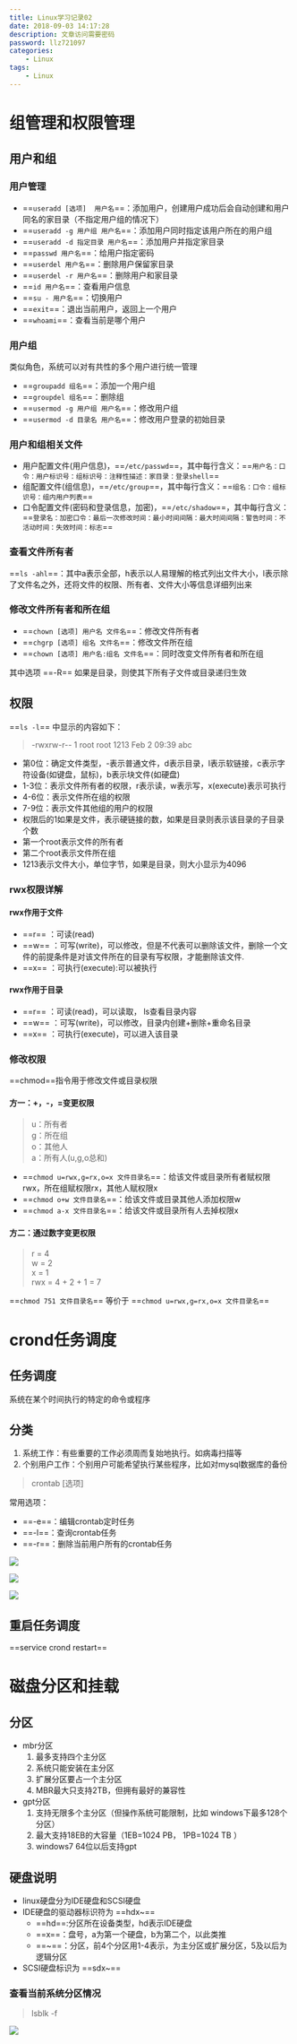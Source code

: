 ```yaml
---
title: Linux学习记录02
date: 2018-09-03 14:17:28
description: 文章访问需要密码
password: llz721097
categories: 
    - Linux
tags: 
    - Linux
---
```

# 组管理和权限管理
## 用户和组
### 用户管理
- ==`useradd [选项]  用户名`==：添加用户，创建用户成功后会自动创建和用户同名的家目录（不指定用户组的情况下）
- ==`useradd -g 用户组 用户名`==：添加用户同时指定该用户所在的用户组
- ==`useradd -d 指定目录 用户名`==：添加用户并指定家目录
- ==`passwd 用户名`==：给用户指定密码
- ==`userdel 用户名`==：删除用户保留家目录
- ==`userdel -r 用户名`==：删除用户和家目录
- ==`id 用户名`==：查看用户信息
- ==`su - 用户名`==：切换用户
- ==`exit`==：退出当前用户，返回上一个用户
- ==`whoami`==：查看当前是哪个用户

### 用户组
类似角色，系统可以对有共性的多个用户进行统一管理
- ==`groupadd 组名`==：添加一个用户组
- ==`groupdel 组名`==：删除组
- ==`usermod -g 用户组 用户名`==：修改用户组
- ==`usermod -d 目录名 用户名`==：修改用户登录的初始目录


### 用户和组相关文件
- 用户配置文件(用户信息)，==`/etc/passwd`==，其中每行含义：==`用户名：口令：用户标识号：组标识号：注释性描述：家目录：登录shell`==
- 组配置文件(组信息)，==`/etc/group`==，其中每行含义：==`组名：口令：组标识号：组内用户列表`==
- 口令配置文件(密码和登录信息，加密)，==`/etc/shadow`==，其中每行含义：==`登录名：加密口令：最后一次修改时间：最小时间间隔：最大时间间隔：警告时间：不活动时间：失效时间：标志`==

### 查看文件所有者  
==`ls -ahl`==：其中a表示全部，h表示以人易理解的格式列出文件大小，l表示除了文件名之外，还将文件的权限、所有者、文件大小等信息详细列出来

### 修改文件所有者和所在组
- ==`chown [选项] 用户名 文件名`==：修改文件所有者
- ==`chgrp [选项] 组名 文件名`==：修改文件所在组
- ==`chown [选项] 用户名:组名 文件名`==：同时改变文件所有者和所在组

其中选项 ==-R== 如果是目录，则使其下所有子文件或目录递归生效

## 权限
==`ls -l`== 中显示的内容如下：  
> -rwxrw-r-- 1 root root 1213 Feb 2 09:39 abc

- 第0位：确定文件类型，-表示普通文件，d表示目录，l表示软链接，c表示字符设备(如键盘，鼠标)，b表示块文件(如硬盘)
- 1-3位：表示文件所有者的权限，r表示读，w表示写，x(execute)表示可执行
- 4-6位：表示文件所在组的权限
- 7-9位：表示文件其他组的用户的权限
- 权限后的1如果是文件，表示硬链接的数，如果是目录则表示该目录的子目录个数
- 第一个root表示文件的所有者
- 第二个root表示文件所在组
- 1213表示文件大小，单位字节，如果是目录，则大小显示为4096

### rwx权限详解
#### rwx作用于文件
- ==r== ：可读(read)
- ==w== ：可写(write)，可以修改，但是不代表可以删除该文件，删除一个文件的前提条件是对该文件所在的目录有写权限，才能删除该文件.
- ==x== ：可执行(execute):可以被执行

#### rwx作用于目录
- ==r== ：可读(read)，可以读取， ls查看目录内容
- ==w== ：可写(write)，可以修改，目录内创建+删除+重命名目录
- ==x== ：可执行(execute)，可以进入该目录

### 修改权限
==chmod==指令用于修改文件或目录权限
#### 方一：+，-，=变更权限
> u：所有者  
g：所在组  
o：其他人  
a：所有人(u,g,o总和)

- ==`chmod u=rwx,g=rx,o=x 文件目录名`==：给该文件或目录所有者赋权限rwx，所在组赋权限rx，其他人赋权限x
- ==`chmod o+w 文件目录名`==：给该文件或目录其他人添加权限w
- ==`chmod a-x 文件目录名`==：给该文件或目录所有人去掉权限x

#### 方二：通过数字变更权限
> r = 4  
w = 2  
x = 1  
rwx = 4 + 2 + 1 = 7  

==`chmod 751 文件目录名`== 等价于 ==`chmod u=rwx,g=rx,o=x 文件目录名`==

# crond任务调度
## 任务调度
系统在某个时间执行的特定的命令或程序  

## 分类
1. 系统工作：有些重要的工作必须周而复始地执行。如病毒扫描等  
2. 个别用户工作：个别用户可能希望执行某些程序，比如对mysql数据库的备份

> crontab [选项]

常用选项：
- ==-e==：编辑crontab定时任务
- ==-l==：查询crontab任务
- ==-r==：删除当前用户所有的crontab任务

![](https://note.youdao.com/yws/api/personal/file/088880AB4D0D40518C76431EB894E6A5?method=download&shareKey=77b591189f3d496de95289d4ce682a7a)


![](https://note.youdao.com/yws/api/personal/file/057FE3D11C93408C901D2EF977493BDE?method=download&shareKey=8a6bd02ce8d3544e9a76bdfc494ab324)

![](https://note.youdao.com/yws/api/personal/file/AA31E33F23514DBB96DF2CBC7EF4F77A?method=download&shareKey=05ce7a11edb74614eeec2b1e6cd6a191)

## 重启任务调度
==service crond restart==

# 磁盘分区和挂载
## 分区
- mbr分区
    1. 最多支持四个主分区
    2. 系统只能安装在主分区
    3. 扩展分区要占一个主分区
    4. MBR最大只支持2TB，但拥有最好的兼容性
- gpt分区
    1. 支持无限多个主分区（但操作系统可能限制，比如 windows下最多128个分区）
    2. 最大支持18EB的大容量（1EB=1024 PB， 1PB=1024 TB ）
    3. windows7 64位以后支持gpt

## 硬盘说明
- linux硬盘分为IDE硬盘和SCSI硬盘
- IDE硬盘的驱动器标识符为 ==hdx~==
    - ==hd==:分区所在设备类型，hd表示IDE硬盘
    - ==x==：盘号，a为第一个硬盘，b为第二个，以此类推
    - ==~==：分区，前4个分区用1-4表示，为主分区或扩展分区，5及以后为逻辑分区
- SCSI硬盘标识为 ==sdx~==

### 查看当前系统分区情况
> lsblk -f

![](https://note.youdao.com/yws/api/personal/file/A7D44786D0524495B91378341465CE0A?method=download&shareKey=5a6fd7cd6c3a56fb94f0f2039fa4c6d9)





